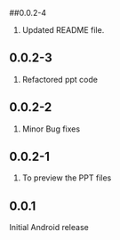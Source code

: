 ##0.0.2-4
1. Updated README file.

## 0.0.2-3
1. Refactored ppt code

## 0.0.2-2
1. Minor Bug fixes

## 0.0.2-1
1. To preview the PPT files

## 0.0.1
Initial Android release




